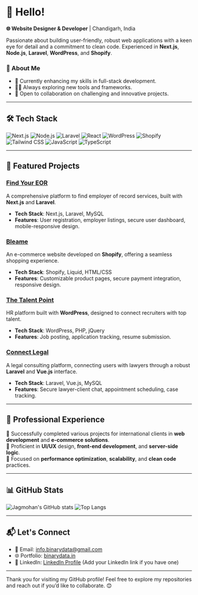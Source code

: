 # 👋 Hello! 

**🌐 Website Designer & Developer** | Chandigarh, India

Passionate about building user-friendly, robust web applications with a keen eye for detail and a commitment to clean code. Experienced in **Next.js**, **Node.js**, **Laravel**, **WordPress**, and **Shopify**.

### 🚀 About Me
- 🌱 Currently enhancing my skills in full-stack development.
- 👨‍💻 Always exploring new tools and frameworks.
- 🤝 Open to collaboration on challenging and innovative projects.

---

## 🛠️ Tech Stack

![Next.js](https://img.shields.io/badge/Next.js-%23000000.svg?style=flat&logo=nextdotjs&logoColor=white) 
![Node.js](https://img.shields.io/badge/Node.js-%23339933.svg?style=flat&logo=nodedotjs&logoColor=white)
![Laravel](https://img.shields.io/badge/Laravel-%23FF2D20.svg?style=flat&logo=laravel&logoColor=white) 
![React](https://img.shields.io/badge/React-%2320232a.svg?style=flat&logo=react&logoColor=%2361DAFB) 
![WordPress](https://img.shields.io/badge/WordPress-%23117AC9.svg?style=flat&logo=wordpress&logoColor=white) 
![Shopify](https://img.shields.io/badge/Shopify-%2385BF4B.svg?style=flat&logo=shopify&logoColor=white)
![Tailwind CSS](https://img.shields.io/badge/TailwindCSS-%2338B2AC.svg?style=flat&logo=tailwind-css&logoColor=white) 
![JavaScript](https://img.shields.io/badge/JavaScript-%23F7DF1E.svg?style=flat&logo=javascript&logoColor=black)
![TypeScript](https://img.shields.io/badge/TypeScript-%23007ACC.svg?style=flat&logo=typescript&logoColor=white)

---

## 📌 Featured Projects

### **[Find Your EOR](https://findyoureor.com/)**
A comprehensive platform to find employer of record services, built with **Next.js** and **Laravel**.
- **Tech Stack**: Next.js, Laravel, MySQL
- **Features**: User registration, employer listings, secure user dashboard, mobile-responsive design.

### **[Bleame](https://bleame.com/)**
An e-commerce website developed on **Shopify**, offering a seamless shopping experience.
- **Tech Stack**: Shopify, Liquid, HTML/CSS
- **Features**: Customizable product pages, secure payment integration, responsive design.

### **[The Talent Point](https://thetalentpoint.com/)**
HR platform built with **WordPress**, designed to connect recruiters with top talent.
- **Tech Stack**: WordPress, PHP, jQuery
- **Features**: Job posting, application tracking, resume submission.

### **[Connect Legal](https://connectlegal.ae/)**
A legal consulting platform, connecting users with lawyers through a robust **Laravel** and **Vue.js** interface.
- **Tech Stack**: Laravel, Vue.js, MySQL
- **Features**: Secure lawyer-client chat, appointment scheduling, case tracking.

---

## 💼 Professional Experience
🔹 Successfully completed various projects for international clients in **web development** and **e-commerce solutions**.  
🔹 Proficient in **UI/UX** design, **front-end development**, and **server-side logic**.  
🔹 Focused on **performance optimization**, **scalability**, and **clean code** practices.

---

## 📊 GitHub Stats

![Jagmohan's GitHub stats](https://github-readme-stats.vercel.app/api?username=binarydata123&show_icons=true&theme=radical)
![Top Langs](https://github-readme-stats.vercel.app/api/top-langs/?username=binarydata123&layout=compact&theme=radical)

---

## 📬 Let's Connect

- 📧 Email: [info.binarydata@gmail.com](mailto:info.binarydata@gmail.com)
- 🌐 Portfolio: [binarydata.in](https://www.binarydata.in)
- 💼 LinkedIn: [LinkedIn Profile](#) (Add your LinkedIn link if you have one)

---

Thank you for visiting my GitHub profile! Feel free to explore my repositories and reach out if you’d like to collaborate. 😊
